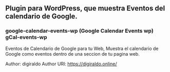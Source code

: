 ## Plugin para WordPress, que muestra Eventos del calendario de Google.

### google-calendar-events-wp (Google Calendar Events wp) gCal-events-wp

Eventos de Calendario de Google para tu Web, Muestra el calendario de Google como eventos dentro de una seccion de tu pagina web.

Author: digiraldo
Author URI: https://digiraldo.online/